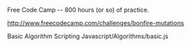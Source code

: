 Free Code Camp -- 800 hours (or so) of practice.

http://www.freecodecamp.com/challenges/bonfire-mutations

Basic Algorithm Scripting
Javascript/Algorithms/basic.js

